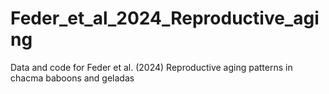 # Feder_et_al_2024_Reproductive_aging
Data and code for Feder et al. (2024) Reproductive aging patterns in chacma baboons and geladas

